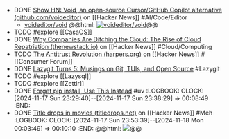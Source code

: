 - DONE [Show HN: Void, an open-source Cursor/GitHub Copilot alternative (github.com/voideditor)](https://news.ycombinator.com/item?id=41563958) on [[Hacker News]] #AI/Code/Editor
	- [voideditor/void](https://github.com/voideditor/void)
	  @@html: <a href="https://github.com/voideditor/void/"><img src="https://github-readme-stats-astronomer.vercel.app/api/pin/?username=voideditor&repo=void&theme=tokyonight" alt="voideditor/void"/></a>@@
- TODO #explore [[CasaOS]]
- DONE [Why Companies Are Ditching the Cloud: The Rise of Cloud Repatriation (thenewstack.io)](https://news.ycombinator.com/item?id=42054813) on [[Hacker News]] #Cloud/Computing
- TODO [The Antitrust Revolution (harpers.org)](https://news.ycombinator.com/item?id=42056515) on [[Hacker News]] #[[Consumer Forum]]
- DONE [Lazygit Turns 5: Musings on Git, TUIs, and Open Source](https://jesseduffield.com/Lazygit-5-Years-On/) #Lazygit
- TODO #explore [[Lazysql]]
- TODO #explore [[Zettlr]]
- DONE [Forget pip install, Use This Instead](https://medium.com/bitgrit-data-science-publication/forget-pip-install-use-this-instead-754863c58f1e) #uv
  :LOGBOOK:
  CLOCK: [2024-11-17 Sun 23:29:40]--[2024-11-17 Sun 23:38:29] =>  00:08:49
  :END:
- DONE [Title drops in movies (titledrops.net)](https://news.ycombinator.com/item?id=42056923) on [[Hacker News]] #Meh
  :LOGBOOK:
  CLOCK: [2024-11-17 Sun 23:53:39]--[2024-11-18 Mon 00:03:49] =>  00:10:10
  :END:
  @@html: <img src="https://www.titledrops.net/_vercel/image?url=img%2Fleonardo_pointing.jpg&w=1920&q=90" class="article-cover" />@@